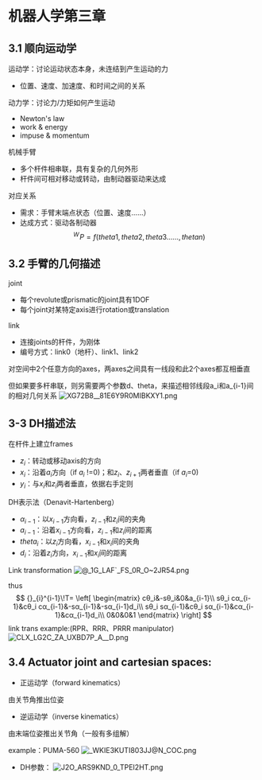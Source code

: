 # 机器人学第三章
## 3.1 顺向运动学
运动学：讨论运动状态本身，未连结到产生运动的力
- 位置、速度、加速度、和时间之间的关系

动力学：讨论力/力矩如何产生运动
- Newton's law
- work & energy
- impuse & momentum

机械手臂
- 多个杆件相串联，具有复杂的几何外形
- 杆件间可相对移动或转动，由制动器驱动来达成

对应关系
- 需求：手臂末端点状态（位置、速度……）
- 达成方式：驱动各制动器
$$ {}^W\!P =f(theta1,theta2,theta3……,thetan)$$
## 3.2 手臂的几何描述
joint
- 每个revolute或prismatic的joint具有1DOF
- 每个joint对某特定axis进行rotation或translation

link
- 连接joints的杆件，为刚体
- 编号方式：link0（地杆）、link1、link2

对空间中2个任意方向的axes，两axes之间具有一线段和此2个axes都互相垂直

但如果要多杆串联，则另需要两个参数d、theta，来描述相邻线段a_i和a_{i-1}间的相对几何关系
![XG72B8__81E6Y9R0MIBKXY1.png](https://s2.loli.net/2022/03/26/9FaJev8iPGdKTcO.png)
## 3-3 DH描述法
在杆件上建立frames
- $z_i$：转动或移动axis的方向
- $x_i$：沿着$a_i$方向（if $a_i$ !=0)；和$z_i$、$z_{i+1}$两者垂直（if $a_i$=0)
- $y_i$：与$x_i$和$z_i$两者垂直，依据右手定则

DH表示法（Denavit-Hartenberg）
- $α_{i-1}$：以$x_{i-1}$方向看，$z_{i-1}$和$z_i$间的夹角
- $a_{i-1}$：沿着$x_{i-1}$方向看，$z_{i-1}$和$z_i$间的距离
- $theta_i$：以$z_i$方向看，$x_{i-1}$和$x_i$间的夹角
- $d_i$：沿着$z_i$方向，$x_{i-1}$和$x_i$间的距离

Link transformation
![@_1G_LAF`_FS_0R_O~2JR54.png](https://s2.loli.net/2022/03/26/GDqZRLzIbUWi4XO.png)

thus
$$ {}_{i}^{i-1}\!T=
\left[
\begin{matrix}
cθ_i&-sθ_i&0&a_{i-1}\\
sθ_i cα_{i-1}&cθ_i cα_{i-1}&-sα_{i-1}&-sα_{i-1}d_i\\
sθ_i sα_{i-1}&cθ_i sα_{i-1}&cα_{i-1}&cα_{i-1}d_i\\
0&0&0&1
\end{matrix}
\right]
$$
link trans example:(RPR、RRR、PRRR manipulator)
![CLX_LG2C_ZA_UXBD7P_A__D.png](https://s2.loli.net/2022/03/26/Tt8UVDZCRpN2bLg.png)

## 3.4 Actuator joint and cartesian spaces:
- 正运动学（forward kinematics）

由关节角推出位姿
- 逆运动学（inverse kinematics）

由末端位姿推出关节角（一般有多组解）

example：PUMA-560
![_`WKI`E3KUTI803JJ@N_COC.png](https://s2.loli.net/2022/03/26/fnl1Pba2sLOyMZI.png)

- DH参数：
![J`2O_ARS9KND`_0_TPEI2HT.png](https://s2.loli.net/2022/03/26/98GFQzxydt2obcS.png)
